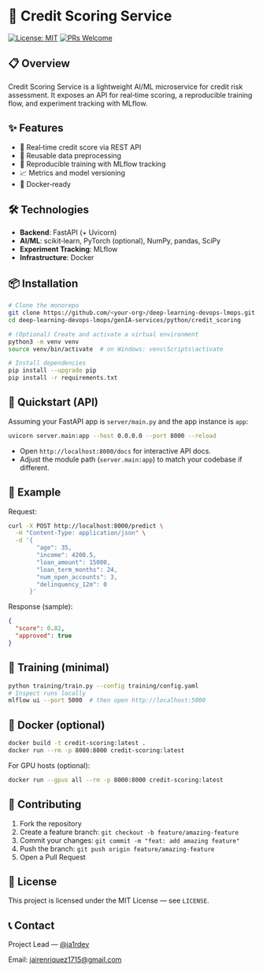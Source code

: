# 🤖 Credit Scoring Service

[![License: MIT](https://img.shields.io/badge/License-MIT-yellow.svg)](https://opensource.org/licenses/MIT)
[![PRs Welcome](https://img.shields.io/badge/PRs-welcome-brightgreen.svg)](CONTRIBUTING.md)

## 📋 Overview

Credit Scoring Service is a lightweight AI/ML microservice for credit risk assessment. It exposes an API for real‑time scoring, a reproducible training flow, and experiment tracking with MLflow.

## ✨ Features

- 🤖 Real‑time credit score via REST API
- 🧼 Reusable data preprocessing
- 🧪 Reproducible training with MLflow tracking
- 📈 Metrics and model versioning
- 🐳 Docker‑ready

## 🛠️ Technologies

- **Backend**: FastAPI (+ Uvicorn)
- **AI/ML**: scikit‑learn, PyTorch (optional), NumPy, pandas, SciPy
- **Experiment Tracking**: MLflow
- **Infrastructure**: Docker

## 📦 Installation

```bash
# Clone the monorepo
git clone https://github.com/<your-org>/deep-learning-devops-lmops.git
cd deep-learning-devops-lmops/genIA-services/python/credit_scoring

# (Optional) Create and activate a virtual environment
python3 -m venv venv
source venv/bin/activate  # on Windows: venv\Scripts\activate

# Install dependencies
pip install --upgrade pip
pip install -r requirements.txt
```

## 🚀 Quickstart (API)

Assuming your FastAPI app is `server/main.py` and the app instance is `app`:

```bash
uvicorn server.main:app --host 0.0.0.0 --port 8000 --reload
```

- Open `http://localhost:8000/docs` for interactive API docs.
- Adjust the module path (`server.main:app`) to match your codebase if different.

## 🔌 Example

Request:

```bash
curl -X POST http://localhost:8000/predict \
  -H "Content-Type: application/json" \
  -d '{
        "age": 35,
        "income": 4200.5,
        "loan_amount": 15000,
        "loan_term_months": 24,
        "num_open_accounts": 3,
        "delinquency_12m": 0
      }'
```

Response (sample):

```json
{
  "score": 0.82,
  "approved": true
}
```

## 🧪 Training (minimal)

```bash
python training/train.py --config training/config.yaml
# Inspect runs locally
mlflow ui --port 5000  # then open http://localhost:5000
```

## 🐳 Docker (optional)

```bash
docker build -t credit-scoring:latest .
docker run --rm -p 8000:8000 credit-scoring:latest
```

For GPU hosts (optional):

```bash
docker run --gpus all --rm -p 8000:8000 credit-scoring:latest
```

## 🤝 Contributing

1. Fork the repository
2. Create a feature branch: `git checkout -b feature/amazing-feature`
3. Commit your changes: `git commit -m "feat: add amazing feature"`
4. Push the branch: `git push origin feature/amazing-feature`
5. Open a Pull Request

## 📄 License

This project is licensed under the MIT License — see `LICENSE`.

## 📞 Contact

Project Lead — [@ja1rdev](https://github.com/ja1rdev)

Email: [jairenriquez1715@gmail.com](mailto:jairenriquez1715@gmail.com)

